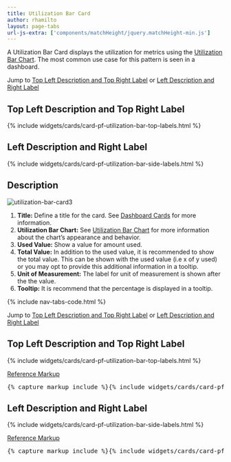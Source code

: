 ```yaml
---
title: Utilization Bar Card
author: rhamilto
layout: page-tabs
url-js-extra: ['components/matchHeight/jquery.matchHeight-min.js']
---
```

<div class="tab-content">
  <div role="tabpanel" class="tab-pane active" id="overview">
    <p>A Utilization Bar Card displays the utilization for metrics using the <a href="{{site.baseurl}}pattern-library/data-visualization/utilization-bar-chart">Utilization Bar Chart</a>.  The most common use case for this pattern is seen in a dashboard.</p>
    <p>Jump to <a href="#example-overview-1">Top Left Description and Top Right Label</a> or <a href="#example-overview-2">Left Description and Right Label</a></p>
    <h2 id="example-overview-1">Top Left Description and Top Right Label</h2>
    <div class="row">
      <div class="col-md-7">
        <div class="example-pf">
          <div class="cards-pf">
            <div class="container-fluid container-cards-pf">
              <div class="row row-cards-pf">
                <div class="col-md-12">
                  <!-- Important:  if you need to nest additional .row within a .row.row-cards-pf, do *not* use .row-cards-pf on the nested .row  -->
                  {% include widgets/cards/card-pf-utilization-bar-top-labels.html  %}
                </div>
              </div>
            </div>
          </div>
        </div>
        <h2 id="example-overview-2">Left Description and Right Label</h2>
        <div class="example-pf">
          <div class="cards-pf">
            <div class="container-fluid container-cards-pf">
              <div class="row row-cards-pf">
                <div class="col-md-12">
                  <!-- Important:  if you need to nest additional .row within a .row.row-cards-pf, do *not* use .row-cards-pf on the nested .row  -->
                  {% include widgets/cards/card-pf-utilization-bar-side-labels.html  %}
                </div>
              </div>
            </div>
          </div>
        </div>
      </div>
    </div>
  </div>
  <div role="tabpanel" class="tab-pane" id="design">
    <h2>Description</h2>
    <div class="row">
      <div class="col-md-7 col-lg-5">
        <img src="{{site.baseurl}}assets/img/utilization-bar-card3.png" alt="utilization-bar-card3"/>
      </div>
      <div class="col-md-5 col-lg-7">
        <ol>
          <li><b>Title:</b> Define a title for the card. See <a href="{{site.baseurl}}patterns/dashboard-card-base/">Dashboard Cards</a> for more information.</li>
          <li><b>Utilization Bar Chart:</b> See <a href="{{site.baseurl}}utilization-bar-chart/">Utilization Bar Chart</a> for more information about the chart’s appearance and behavior.</li>
          <li><b>Used Value:</b> Show a value for amount used.</li>
          <li><b>Total Value:</b> In addition to the used value, it is recommended to show the total value. This can be shown with the used value (i.e x of y used) or you may opt to provide this additional information in a tooltip.</li>
          <li><b>Unit of Measurement:</b> The label for unit of measurement is shown after the the value.</li>
          <li><b>Tooltip:</b> It is recommend that the percentage is displayed in a tooltip.</li>
        </ol>
      </div>
    </div>
  </div>
  <div role="tabpanel" class="tab-pane" id="code">
    {% include nav-tabs-code.html %}
    <div class="tab-content">
      <div role="tabpanel" class="tab-pane nested active" id="html-css">
        <p>Jump to <a href="#example-code-1">Top Left Description and Top Right Label</a> or <a href="#example-code-2">Left Description and Right Label</a></p>
        <h2 id="example-code-1">Top Left Description and Top Right Label</h2>
        <div class="row">
          <div class="col-md-7">
            <div class="example-pf">
              <div class="example-pf-demo example-pf-demo-no-padding">
                <div class="cards-pf">
                  <div class="container-fluid container-cards-pf">
                    <div class="row row-cards-pf">
                      <div class="col-md-12">
                        <!-- Important:  if you need to nest additional .row within a .row.row-cards-pf, do *not* use .row-cards-pf on the nested .row  -->
                        {% include widgets/cards/card-pf-utilization-bar-top-labels.html  %}
                      </div>
                    </div>
                  </div>
                </div>
              </div>
            </div>
          </div>
        </div>
        <p class="reference-markup"><a class="collapse-toggle" data-toggle="collapse" aria-expanded="true" aria-controls="card-markup-1" href="#card-markup-1">Reference Markup</a></p>
        <div class="collapse in" id="card-markup-1">
          <pre class="prettyprint">{% capture markup_include %}{% include widgets/cards/card-pf-utilization-bar-top-labels.html %}{% endcapture %}{{ markup_include | xml_escape }}</pre>
        </div>
        <h2 id="example-code-2">Left Description and Right Label</h2>
        <div class="row">
          <div class="col-md-7">
            <div class="example-pf">
              <div class="example-pf-demo example-pf-demo-no-padding">
                <div class="cards-pf">
                  <div class="container-fluid container-cards-pf">
                    <div class="row row-cards-pf">
                      <div class="col-md-12">
                        <!-- Important:  if you need to nest additional .row within a .row.row-cards-pf, do *not* use .row-cards-pf on the nested .row  -->
                        {% include widgets/cards/card-pf-utilization-bar-side-labels.html  %}
                      </div>
                    </div>
                  </div>
                </div>
              </div>
            </div>
          </div>
        </div>
        <p class="reference-markup"><a class="collapse-toggle" data-toggle="collapse" aria-expanded="true" aria-controls="card-markup-2" href="#card-markup-2">Reference Markup</a></p>
        <div class="collapse in" id="card-markup-2">
          <pre class="prettyprint">{% capture markup_include %}{% include widgets/cards/card-pf-utilization-bar-side-labels.html %}{% endcapture %}{{ markup_include | xml_escape }}</pre>
        </div>
      </div>
      <div role="tabpanel" class="tab-pane nested" id="angular">
        <div ng-app="docsApp" ng-controller="DocsController" class="content">
          <div ng-include src="'/components/angular-patternfly/dist/docs/partials/api/patternfly.charts.directive.pfUtilizationBarChart.html'"></div>
        </div>
      </div>
    </div>
  </div>
</div>
